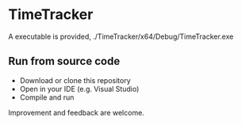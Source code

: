 # TimeTracker

A executable is provided, ./TimeTracker/x64/Debug/TimeTracker.exe

## Run from source code
- Download or clone this repository
- Open in your IDE (e.g. Visual Studio)
- Compile and run

Improvement and feedback are welcome.
